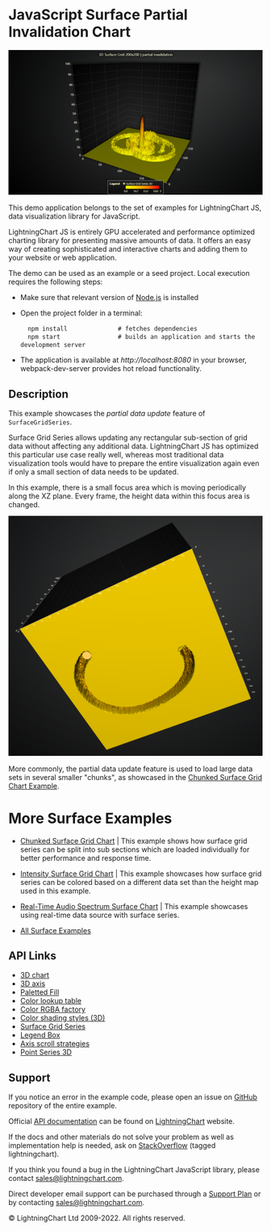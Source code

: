 # JavaScript Surface Partial Invalidation Chart

![JavaScript Surface Partial Invalidation Chart](surfaceGridPartialInvalidation-darkGold.png)

This demo application belongs to the set of examples for LightningChart JS, data visualization library for JavaScript.

LightningChart JS is entirely GPU accelerated and performance optimized charting library for presenting massive amounts of data. It offers an easy way of creating sophisticated and interactive charts and adding them to your website or web application.

The demo can be used as an example or a seed project. Local execution requires the following steps:

-   Make sure that relevant version of [Node.js](https://nodejs.org/en/download/) is installed
-   Open the project folder in a terminal:

          npm install              # fetches dependencies
          npm start                # builds an application and starts the development server

-   The application is available at _http://localhost:8080_ in your browser, webpack-dev-server provides hot reload functionality.


## Description

This example showcases the _partial data update_ feature of `SurfaceGridSeries`.

Surface Grid Series allows updating any rectangular sub-section of grid data without affecting any additional data. LightningChart JS has optimized this particular use case really well, whereas most traditional data visualization tools would have to prepare the entire visualization again even if only a small section of data needs to be updated.

In this example, there is a small focus area which is moving periodically along the XZ plane. Every frame, the height data within this focus area is changed.

![Focus area](./assets/focus-point.png)

More commonly, the partial data update feature is used to load large data sets in several smaller "chunks", as showcased in the [Chunked Surface Grid Chart Example](https://lightningchart.com/lightningchart-js-interactive-examples/examples/lcjs-example-0916-surfaceChunkLoad.html).

# More Surface Examples

-   [Chunked Surface Grid Chart](https://lightningchart.com/lightningchart-js-interactive-examples/examples/lcjs-example-0916-surfaceChunkLoad.html) | This example shows how surface grid series can be split into sub sections which are loaded individually for better performance and response time.

-   [Intensity Surface Grid Chart](https://lightningchart.com/lightningchart-js-interactive-examples/examples/lcjs-example-0914-surfaceIntensityGrid.html) | This example showcases how surface grid series can be colored based on a different data set than the height map used in this example.

-   [Real-Time Audio Spectrum Surface Chart](https://lightningchart.com/lightningchart-js-interactive-examples/examples/lcjs-example-0913-surfaceScrollingGrid.html) | This example showcases using real-time data source with surface series.

-   [All Surface Examples](https://lightningchart.com/lightningchart-js-interactive-examples/search.html?t=surface)


## API Links

* [3D chart]
* [3D axis]
* [Paletted Fill]
* [Color lookup table]
* [Color RGBA factory]
* [Color shading styles (3D)]
* [Surface Grid Series]
* [Legend Box]
* [Axis scroll strategies]
* [Point Series 3D]


## Support

If you notice an error in the example code, please open an issue on [GitHub][0] repository of the entire example.

Official [API documentation][1] can be found on [LightningChart][2] website.

If the docs and other materials do not solve your problem as well as implementation help is needed, ask on [StackOverflow][3] (tagged lightningchart).

If you think you found a bug in the LightningChart JavaScript library, please contact sales@lightningchart.com.

Direct developer email support can be purchased through a [Support Plan][4] or by contacting sales@lightningchart.com.

[0]: https://github.com/Arction/
[1]: https://lightningchart.com/lightningchart-js-api-documentation/
[2]: https://lightningchart.com
[3]: https://stackoverflow.com/questions/tagged/lightningchart
[4]: https://lightningchart.com/support-services/

© LightningChart Ltd 2009-2022. All rights reserved.


[3D chart]: https://lightningchart.com/js-charts/api-documentation/v7.0.1/classes/Chart3D.html
[3D axis]: https://lightningchart.com/js-charts/api-documentation/v7.0.1/classes/Axis3D.html
[Paletted Fill]: https://lightningchart.com/js-charts/api-documentation/v7.0.1/classes/PalettedFill.html
[Color lookup table]: https://lightningchart.com/js-charts/api-documentation/v7.0.1/classes/LUT.html
[Color RGBA factory]: https://lightningchart.com/js-charts/api-documentation/v7.0.1/functions/ColorRGBA.html
[Color shading styles (3D)]: https://lightningchart.com/js-charts/api-documentation/v7.0.1/variables/ColorShadingStyles.html
[Surface Grid Series]: https://lightningchart.com/js-charts/api-documentation/v7.0.1/classes/SurfaceGridSeries3D.html
[Legend Box]: https://lightningchart.com/js-charts/api-documentation/v7.0.1/classes/Chart.html#addLegendBox
[Axis scroll strategies]: https://lightningchart.com/js-charts/api-documentation/v7.0.1/variables/AxisScrollStrategies.html
[Point Series 3D]: https://lightningchart.com/js-charts/api-documentation/v7.0.1/classes/PointSeries3D.html

